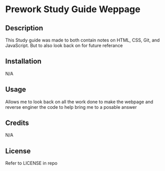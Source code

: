 # Prework Study Guide Weppage

## Description

This Study guide was made to both contain notes on HTML, CSS, Git, and JavaScript. But to also look back on for future referance 


## Installation

N/A

## Usage

Allows me to look back on all the work done to make the webpage and reverse enginer the code to help bring me to a posable answer

## Credits

N/A

## License

Refer to LICENSE in repo
